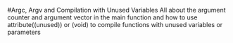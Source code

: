 #Argc, Argv and Compilation with Unused Variables All about the argument counter and argument vector in the main function and how to use attribute((unused)) or (void) to compile functions with unused variables or parameters